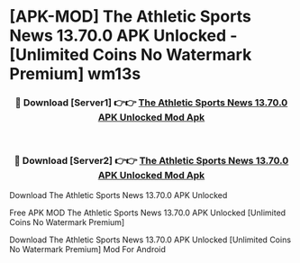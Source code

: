 # [APK-MOD] The Athletic  Sports News 13.70.0 APK Unlocked - [Unlimited Coins No Watermark Premium] wm13s



<div align="center">
<h3>🔴 Download [Server1] 👉👉 <a href="https://momento.my/?title=The_Athletic__Sports_News_13.70.0_APK_Unlocked">The Athletic  Sports News 13.70.0 APK Unlocked Mod Apk</a></h3><br>

<h3>🔴 Download [Server2] 👉👉 <a href="https://momento.my/?title=The_Athletic__Sports_News_13.70.0_APK_Unlocked">The Athletic  Sports News 13.70.0 APK Unlocked Mod Apk</a></h3>
</div>



Download The Athletic  Sports News 13.70.0 APK Unlocked 

Free APK MOD The Athletic  Sports News 13.70.0 APK Unlocked [Unlimited Coins No Watermark Premium]

Download The Athletic  Sports News 13.70.0 APK Unlocked [Unlimited Coins No Watermark Premium] Mod For Android
